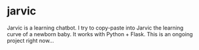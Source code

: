 # jarvic
Jarvic is a learning chatbot. I try to copy-paste into Jarvic the learning curve of a newborn baby. It works with Python + Flask.
This is an ongoing project right now...